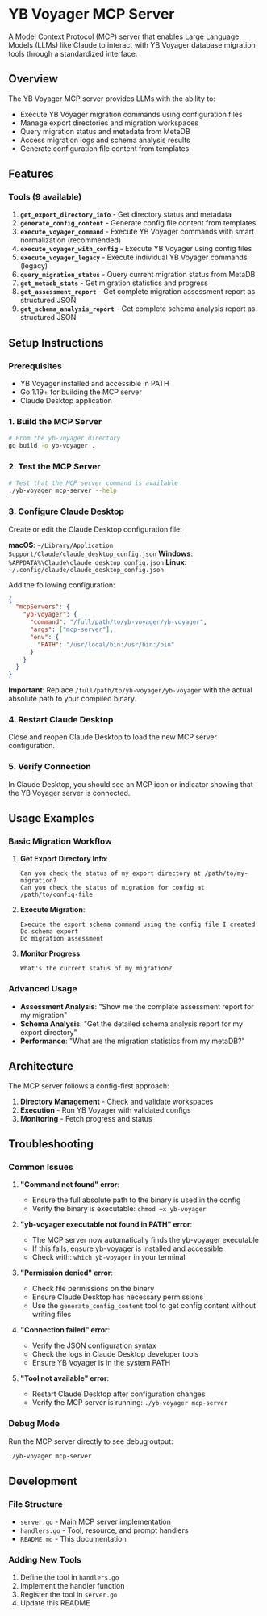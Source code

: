 # YB Voyager MCP Server

A Model Context Protocol (MCP) server that enables Large Language Models (LLMs) like Claude to interact with YB Voyager database migration tools through a standardized interface.

## Overview

The YB Voyager MCP server provides LLMs with the ability to:
- Execute YB Voyager migration commands using configuration files
- Manage export directories and migration workspaces
- Query migration status and metadata from MetaDB
- Access migration logs and schema analysis results
- Generate configuration file content from templates

## Features

### Tools (9 available)
1. **`get_export_directory_info`** - Get directory status and metadata
2. **`generate_config_content`** - Generate config file content from templates
3. **`execute_voyager_command`** - Execute YB Voyager commands with smart normalization (recommended)
4. **`execute_voyager_with_config`** - Execute YB Voyager using config files
5. **`execute_voyager_legacy`** - Execute individual YB Voyager commands (legacy)
6. **`query_migration_status`** - Query current migration status from MetaDB
7. **`get_metadb_stats`** - Get migration statistics and progress
8. **`get_assessment_report`** - Get complete migration assessment report as structured JSON
9. **`get_schema_analysis_report`** - Get complete schema analysis report as structured JSON



## Setup Instructions

### Prerequisites
- YB Voyager installed and accessible in PATH
- Go 1.19+ for building the MCP server
- Claude Desktop application

### 1. Build the MCP Server
```bash
# From the yb-voyager directory
go build -o yb-voyager .
```

### 2. Test the MCP Server
```bash
# Test that the MCP server command is available
./yb-voyager mcp-server --help
```

### 3. Configure Claude Desktop

Create or edit the Claude Desktop configuration file:

**macOS**: `~/Library/Application Support/Claude/claude_desktop_config.json`
**Windows**: `%APPDATA%\Claude\claude_desktop_config.json`
**Linux**: `~/.config/claude/claude_desktop_config.json`

Add the following configuration:

```json
{
  "mcpServers": {
    "yb-voyager": {
      "command": "/full/path/to/yb-voyager/yb-voyager",
      "args": ["mcp-server"],
      "env": {
        "PATH": "/usr/local/bin:/usr/bin:/bin"
      }
    }
  }
}
```

**Important**: Replace `/full/path/to/yb-voyager/yb-voyager` with the actual absolute path to your compiled binary.

### 4. Restart Claude Desktop
Close and reopen Claude Desktop to load the new MCP server configuration.

### 5. Verify Connection
In Claude Desktop, you should see an MCP icon or indicator showing that the YB Voyager server is connected.

## Usage Examples

### Basic Migration Workflow
1. **Get Export Directory Info**:
   ```
   Can you check the status of my export directory at /path/to/my-migration?
   Can you check the status of migration for config at /path/to/config-file
   ```

2. **Execute Migration**:
   ```
   Execute the export schema command using the config file I created
   Do schema export
   Do migration assessment
   ```

3. **Monitor Progress**:
   ```
   What's the current status of my migration?
   ```

### Advanced Usage
- **Assessment Analysis**: "Show me the complete assessment report for my migration"
- **Schema Analysis**: "Get the detailed schema analysis report for my export directory"
- **Performance**: "What are the migration statistics from my metaDB?"

<!-- 
This is TODO: provide access to config file template so that AI agent can help you build your assessment report also.

## Configuration Templates

The server provides access to 5 built-in configuration templates through the `generate_config_content` tool:
- `live-migration.yaml` - Standard live migration
- `offline-migration.yaml` - Offline migration workflow
- `bulk-data-load.yaml` - Bulk data loading
- `live-migration-with-fall-back.yaml` - Live migration with fallback
- `live-migration-with-fall-forward.yaml` - Live migration with fall-forward
-->

## Architecture

The MCP server follows a config-first approach:
1. **Directory Management** - Check and validate workspaces
2. **Execution** - Run YB Voyager with validated configs
3. **Monitoring** - Fetch progress and status

## Troubleshooting

### Common Issues

1. **"Command not found" error**:
   - Ensure the full absolute path to the binary is used in the config
   - Verify the binary is executable: `chmod +x yb-voyager`

2. **"yb-voyager executable not found in PATH" error**:
   - The MCP server now automatically finds the yb-voyager executable
   - If this fails, ensure yb-voyager is installed and accessible
   - Check with: `which yb-voyager` in your terminal

3. **"Permission denied" error**:
   - Check file permissions on the binary
   - Ensure Claude Desktop has necessary permissions
   - Use the `generate_config_content` tool to get config content without writing files

4. **"Connection failed" error**:
   - Verify the JSON configuration syntax
   - Check the logs in Claude Desktop developer tools
   - Ensure YB Voyager is in the system PATH

5. **"Tool not available" error**:
   - Restart Claude Desktop after configuration changes
   - Verify the MCP server is running: `./yb-voyager mcp-server`

### Debug Mode
Run the MCP server directly to see debug output:
```bash
./yb-voyager mcp-server
```

## Development

### File Structure
- `server.go` - Main MCP server implementation
- `handlers.go` - Tool, resource, and prompt handlers
- `README.md` - This documentation

### Adding New Tools
1. Define the tool in `handlers.go`
2. Implement the handler function
3. Register the tool in `server.go`
4. Update this README